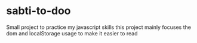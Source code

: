 # sabti-to-doo
Small project to practice my javascript skills
this project mainly focuses the dom and localStorage usage to make it easier to read